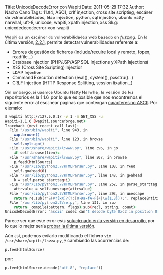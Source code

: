 Title: UnicodeDecodeError con Wapiti
Date: 2011-05-28 17:32
Author: Nacho Cano
Tags: 11.04, ASCII, crlf injection, cross site scripting, escáner de vulnerabilidades, ldap injection, python, sql injection, ubuntu natty narwhal, uft-8, unicode, wapiti, xpath injection, xss
Slug: unicodedecodeerror-con-wapiti

[Wapiti][] es un escáner de vulnerabilidades web basado en
[_fuzzing_][]. En la última versión, [2.2.1][], permite detectar
vulnerabilidades referente a:

-   Errores de gestión de ficheros (include/require local y remoto,
    fopen, readfile...)
-   Database Injection (PHP/JSP/ASP SQL Injections y XPath Injections)
-   XSS (Cross Site Scripting) Injection
-   LDAP Injection
-   Command Execution detection (eval(), system(), passtru()...)
-   CRLF Injection (HTTP Response Splitting, session fixation...)

Sin embargo, si usamos Ubuntu Natty Narwhal, la versión de los
repositorios es la 1.1.6, por lo que es posible que nos encontremos el
siguiente error al escanear páginas que contengan [caracteres no
ASCII][]. Por ejemplo:

```bash
$ wapiti http://127.0.0.1/ -v 1 -m GET_XSS -u
Wapiti-1.1.6 (wapiti.sourceforge.net)
Traceback (most recent call last):
  File "/usr/bin/wapiti", line 943, in
    wap.browse()
  File "/usr/bin/wapiti", line 123, in browse
    self.myls.go()
  File "/usr/share/wapiti/lswww.py", line 396, in go
    if self.browse(lien):
  File "/usr/share/wapiti/lswww.py", line 207, in browse
    p.feed(htmlSource)
  File "/usr/lib/python2.7/HTMLParser.py", line 108, in feed
    self.goahead(0)
  File "/usr/lib/python2.7/HTMLParser.py", line 148, in goahead
    k = self.parse_starttag(i)
  File "/usr/lib/python2.7/HTMLParser.py", line 252, in parse_starttag
    attrvalue = self.unescape(attrvalue)
  File "/usr/lib/python2.7/HTMLParser.py", line 393, in unescape
    return re.sub(r"&(#?[xX]?(?:[0-9a-fA-F]+|\w{1,8}));", replaceEntities, s)
  File "/usr/lib/python2.7/re.py", line 151, in sub
    return _compile(pattern, flags).sub(repl, string, count)
UnicodeDecodeError: 'ascii' codec can't decode byte 0xc2 in position 0: ordinal not in range(128)
```

Parece ser que este error está [solucionado en la versión en
desarrollo][], por lo que lo mejor sería [probar la última versión][].

Aún así, podemos evitarlo modificando el fichero
`vim /usr/share/wapiti/lswww.py`, y cambiando las ocurrencias de:

```python
p.feed(htmlSource)
```

por:

```python
p.feed(htmlSource.decode("utf-8", "replace"))
```

  [Wapiti]: http://wapiti.sourceforge.net/
    "Wapiti"
  [_fuzzing_]: http://omniumpotentior.wordpress.com/2011/05/18/fuzzing-web-con-wapiti/
    "_fuzzing_"
  [2.2.1]: http://wapiti.sourceforge.net/README
    "2.2.1"
  [caracteres no ASCII]: http://wiki.python.org/moin/UnicodeDecodeError
    "caracteres no ASCII"
  [solucionado en la versión en desarrollo]: http://sourceforge.net/tracker/index.php?func=detail&aid=2828777&group_id=168625&atid=847490
    "solucionado en la versión en desarrollo"
  [probar la última versión]: http://sourceforge.net/projects/wapiti/
    "probar la última versión"
